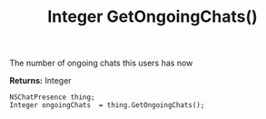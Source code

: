 ﻿---
uid: crmscript_ref_NSChatPresence_GetOngoingChats
title: Integer GetOngoingChats()
intellisense: NSChatPresence.GetOngoingChats
keywords: NSChatPresence, GetOngoingChats
so.topic: reference
---

The number of ongoing chats this users has now

**Returns:** Integer


```crmscript
NSChatPresence thing;
Integer ongoingChats  = thing.GetOngoingChats();
```


